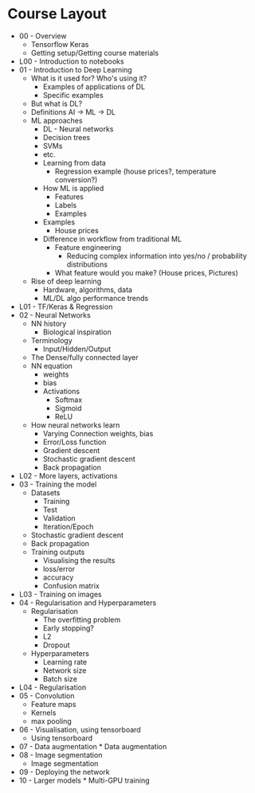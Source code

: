 # Course Layout
* 00 - Overview
    * Tensorflow Keras
    * Getting setup/Getting course materials
* L00 - Introduction to notebooks
* 01 - Introduction to Deep Learning
    * What is it used for? Who's using it?
        * Examples of applications of DL
        * Specific examples
    * But what is DL?
    * Definitions AI -> ML -> DL
    * ML approaches
        * DL - Neural networks
        * Decision trees
        * SVMs
        * etc.
        * Learning from data
            * Regression example (house prices?, temperature conversion?)
        * How ML is applied 
            * Features
            * Labels
            * Examples
        * Examples
            * House prices
        * Difference in workflow from traditional ML
            * Feature engineering
                * Reducing complex information into yes/no / probability distributions
            * What feature would you make? (House prices, Pictures)
    * Rise of deep learning
        * Hardware, algorithms, data
        * ML/DL algo performance trends
* L01 - TF/Keras & Regression
* 02 - Neural Networks
    * NN history
        * Biological inspiration
    * Terminology
        * Input/Hidden/Output
    * The Dense/fully connected layer 
    * NN equation
        * weights
        * bias
        * Activations
            * Softmax
            * Sigmoid
            * ReLU     
    * How neural networks learn
        * Varying Connection weights, bias
        * Error/Loss function
        * Gradient descent
        * Stochastic gradient descent
        * Back propagation
* L02 - More layers, activations
* 03 - Training the model
    * Datasets
        * Training
        * Test
        * Validation
        * Iteration/Epoch
    * Stochastic gradient descent
    * Back propagation
    * Training outputs
        * Visualising the results
        * loss/error
        * accuracy
        * Confusion matrix
* L03 - Training on images
* 04 - Regularisation and Hyperparameters
    * Regularisation
        * The overfitting problem
        * Early stopping?
        * L2
        * Dropout
    * Hyperparameters
        * Learning rate
        * Network size
        * Batch size
* L04 - Regularisation
* 05 - Convolution
    * Feature maps
    * Kernels
    * max pooling
* 06 - Visualisation, using tensorboard
    * Using tensorboard
* 07 - Data augmentation
        * Data augmentation
* 08 - Image segmentation
    * Image segmentation
* 09 - Deploying the network
* 10 - Larger models
        * Multi-GPU training
